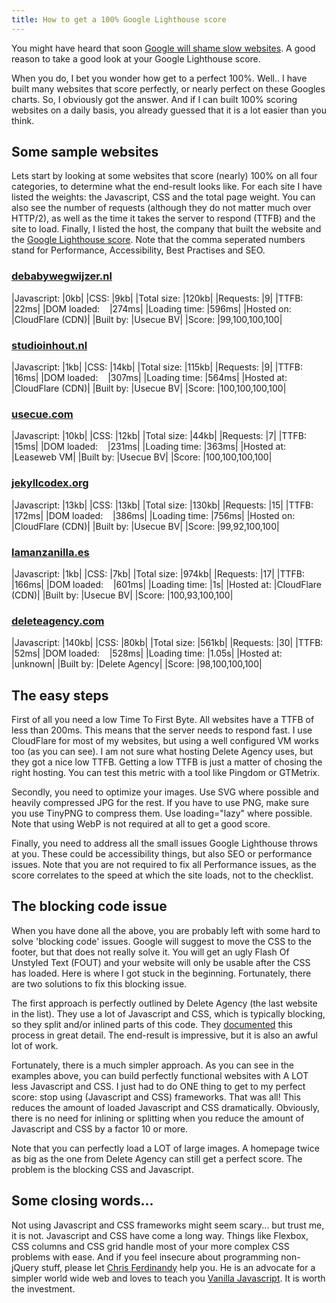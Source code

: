 ```yaml
---
title: How to get a 100% Google Lighthouse score
---
```


You might have heard that soon [Google will shame slow websites](/blog/google-will-shame-slow-websites). A good reason to take a good look at your Google Lighthouse score. 

When you do, I bet you wonder how get to a perfect 100%. Well.. I have built many websites that score perfectly, or nearly perfect on these Googles charts. So, I obviously got the answer. And if I can built 100% scoring websites on a daily basis, you already guessed that it is a lot easier than you think.

## Some sample websites

Lets start by looking at some websites that score (nearly) 100% on all four categories, to determine what the end-result looks like. For each site I have listed the weights: the Javascript, CSS and the total page weight. You can also see the number of requests (although they do not matter much over HTTP/2), as well as the time it takes the server to respond (TTFB) and the site to load. Finally, I listed the host, the company that built the website and the [Google Lighthouse score](/blog/google-lighthouse-score). Note that the comma seperated numbers stand for Performance, Accessibility, Best Practises and SEO.

### [debabywegwijzer.nl](https://www.debabywegwijzer.nl/)

|Javascript: |0kb|
|CSS: |9kb|
|Total size: |120kb|
|Requests: |9|
|TTFB: |22ms|
|DOM loaded: &nbsp; &nbsp;|274ms|
|Loading time: |596ms|
|Hosted on: |CloudFlare (CDN)|
|Built by: |Usecue BV|
|Score: |99,100,100,100|

### [studioinhout.nl](https://www.studioinhout.nl/)

|Javascript: |1kb|
|CSS: |14kb|
|Total size: |115kb|
|Requests: |9|
|TTFB: |16ms|
|DOM loaded: &nbsp; &nbsp;|307ms|
|Loading time: |564ms|
|Hosted at: |CloudFlare (CDN)|
|Built by: |Usecue BV|
|Score: |100,100,100,100|

### [usecue.com](https://www.usecue.com/)

|Javascript: |10kb|
|CSS: |12kb|
|Total size: |44kb|
|Requests: |7|
|TTFB: |15ms|
|DOM loaded: &nbsp; &nbsp;|231ms|
|Loading time: |363ms|
|Hosted at: |Leaseweb VM|
|Built by: |Usecue BV|
|Score: |100,100,100,100|

### [jekyllcodex.org](https://jekyllcodex.org/)

|Javascript: |13kb|
|CSS: |13kb|
|Total size: |130kb|
|Requests: |15|
|TTFB: |172ms|
|DOM loaded: &nbsp; &nbsp;|386ms|
|Loading time: |756ms|
|Hosted on: |CloudFlare (CDN)|
|Built by: |Usecue BV|
|Score: |99,92,100,100|

### [lamanzanilla.es](https://lamanzanilla.es/)

|Javascript: |1kb|
|CSS: |7kb|
|Total size: |974kb|
|Requests: |17|
|TTFB: |166ms|
|DOM loaded: &nbsp; &nbsp;|601ms|
|Loading time: |1s|
|Hosted at: |CloudFlare (CDN)|
|Built by: |Usecue BV|
|Score: |100,93,100,100|

### [deleteagency.com](https://www.deleteagency.com/)

|Javascript: |140kb|
|CSS: |80kb|
|Total size: |561kb|
|Requests: |30|
|TTFB: |52ms|
|DOM loaded: &nbsp; &nbsp;|528ms|
|Loading time: |1.05s|
|Hosted at: |unknown|
|Built by: |Delete Agency|
|Score: |98,100,100,100|

## The easy steps

First of all you need a low Time To First Byte. All websites have a TTFB of less than 200ms. This means that the server needs to respond fast. I use CloudFlare for most of my websites, but using a well configured VM works too (as you can see). I am not sure what hosting Delete Agency uses, but they got a nice low TTFB. Getting a low TTFB is just a matter of chosing the right hosting. You can test this metric with a tool like Pingdom or GTMetrix.

Secondly, you need to optimize your images. Use SVG where possible and heavily compressed JPG for the rest. If you have to use PNG, make sure you use TinyPNG to compress them. Use loading="lazy" where possible. Note that using WebP is not required at all to get a good score.

Finally, you need to address all the small issues Google Lighthouse throws at you. These could be accessibility things, but also SEO or performance issues. Note that you are not required to fix all Performance issues, as the score correlates to the speed at which the site loads, not to the checklist.

## The blocking code issue

When you have done all the above, you are probably left with some hard to solve 'blocking code' issues. Google will suggest to move the CSS to the footer, but that does not really solve it. You will get an ugly Flash Of Unstyled Text (FOUT) and your website will only be usable after the CSS has loaded. Here is where I got stuck in the beginning. Fortunately, there are two solutions to fix this blocking issue.

The first approach is perfectly outlined by Delete Agency (the last website in the list). They use a lot of Javascript and CSS, which is typically blocking, so they split and/or inlined parts of this code. They [documented](https://www.deleteagency.com/blog/how-to-get-a-100-percents-lighthouse-performance-score) this process in great detail. The end-result is impressive, but it is also an awful lot of work.

Fortunately, there is a much simpler approach. As you can see in the examples above, you can build perfectly functional websites with A LOT less Javascript and CSS. I just had to do ONE thing to get to my perfect score: stop using (Javascript and CSS) frameworks. That was all! This reduces the amount of loaded Javascript and CSS dramatically. Obviously, there is no need for inlining or splitting when you reduce the amount of Javascript and CSS by a factor 10 or more. 

Note that you can perfectly load a LOT of large images. A homepage twice as big as the one from Delete Agency can still get a perfect score. The problem is the blocking CSS and Javascript.

## Some closing words...

Not using Javascript and CSS frameworks might seem scary... but trust me, it is not. Javascript and CSS have come a long way. Things like Flexbox, CSS columns and CSS grid handle most of your more complex CSS problems with ease. And if you feel insecure about programming non-jQuery stuff, please let [Chris Ferdinandy](https://gomakethings.com/) help you. He is an advocate for a simpler world wide web and loves to teach you [Vanilla Javascript](https://gomakethings.com/). It is worth the investment.